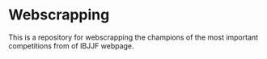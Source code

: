 # Webscrapping
This is a repository for webscrapping the champions of the most important competitions from of IBJJF webpage.
